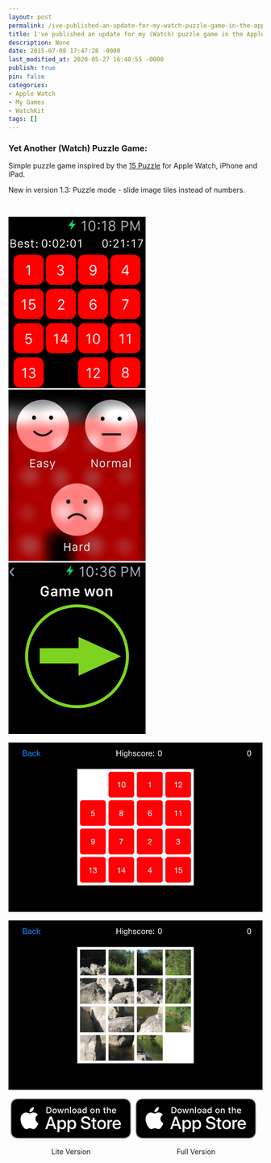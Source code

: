 ```yaml
---
layout: post
permalink: /ive-published-an-update-for-my-watch-puzzle-game-in-the-apple-app-store/
title: I've published an update for my (Watch) puzzle game in the Apple App Store
description: None
date: 2015-07-08 17:47:28 -0000
last_modified_at: 2020-05-27 16:40:55 -0000
publish: true
pin: false
categories:
- Apple Watch
- My Games
- WatchKit
tags: []
---
```

### Yet Another (Watch) Puzzle Game:

Simple puzzle game inspired by the [15 Puzzle](https://en.wikipedia.org/wiki/15_puzzle) for Apple Watch, iPhone and iPad.

New in version 1.3: Puzzle mode - slide image tiles instead of numbers.

 

![Screenshot Watch](/assets/2015/04/iOS-Simulator-Screen-Shot-Apple-Watch-21-May-2015-22.18.26.png) ![Screenshot Apple Watch](/assets/2015/04/iOS-Simulator-Screen-Shot-Apple-Watch-21-May-2015-22.20.20-1.jpg) ![Screenshot Apple Watch](/assets/2015/04/iOS-Simulator-Screen-Shot-Apple-Watch-21-May-2015-22.36.29.png)

![iOS Screen Shot](/assets/2015/04/iOS-Simulator-Screen-Shot-23-Jun-2015-21.31.50.png)

![iOS Screen Shot](/assets/2015/04/iOS-Simulator-Screen-Shot-01-Jul-2015-23.47.23-1.jpg)

<div style="display: flex; justify-content: space-around; align-items: center;">
  <div style="text-align: center;">
    <a href="https://apps.apple.com/app/a-15-puzzle-game-lite/id1604439133">
      <img src="/assets/Download.svg" alt="Download">
    </a>
    <p>Lite Version</p>
  </div>
  <div style="text-align: center;">
    <a href="https://apps.apple.com/app/a-15-puzzle-game-watch-phone/id997514879">
      <img src="/assets/Download.svg" alt="Download" >
    </a>
    <p>Full Version</p>
  </div>
  <div></div>
</div>